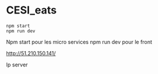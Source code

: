 # CESI_eats

```
npm start
npm run dev
```
Npm start pour les micro services
npm run dev pour le front

http://51.210.150.141/

Ip server
